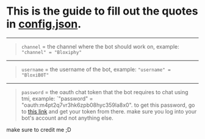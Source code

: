 # This is the guide to fill out the quotes in [config.json](https://github.com/Bloxiphy/Simple-Twitch-Chatbot/blob/main/config.json).
-----------

> `channel` = the channel where the bot should work on, example: `"channel" = "Bloxiphy"`
-------------------
> `username` = the username of the bot, example: `"username" = "BloxiB0T"`
-------------------
> `password` = the oauth chat token that the bot requires to chat using tmi, example: `"password" = "oauth:m4pt2q7vr3hk6zpb08hyc359la8x0". 
> to get this password, go to [this link](https://twitchapps.com/tmi/) and get your token from there. make sure you log into your bot's account and not anything else.


make sure to credit me ;D
